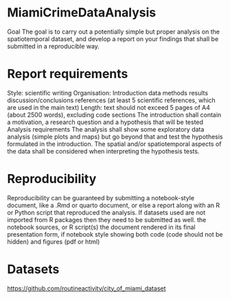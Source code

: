# MiamiCrimeDataAnalysis
Goal
The goal is to carry out a potentially simple but proper analysis on the spatiotemporal dataset, and develop a report on your findings that shall be submitted in a reproducible way.

# Report requirements
Style: scientific writing
Organisation:
Introduction
data
methods
results
discussion/conclusions
references (at least 5 scientific references, which are used in the main text)
Length: text should not exceed 5 pages of A4 (about 2500 words), excluding code sections
The introduction shall contain a motivation, a research question and a hypothesis that will be tested
Analysis requirements
The analysis shall show some exploratory data analysis (simple plots and maps) but go beyond that and test the hypothesis formulated in the introduction. The spatial and/or spatiotemporal aspects of the data shall be considered when interpreting the hypothesis tests.

# Reproducibility
Reproducibility can be guaranteed by submitting a notebook-style document, like a .Rmd or quarto document, or else a report along with an R or Python script that reproduced the analysis. If datasets used are not imported from R packages then they need to be submitted as well.
the notebook sources, or R script(s) the document rendered in its final presentation form, if notebook style showing both code (code should not be hidden) and figures (pdf or html)

# Datasets
https://github.com/routineactivity/city_of_miami_dataset
